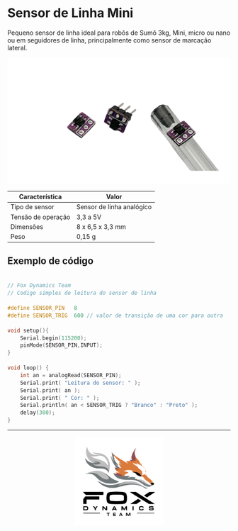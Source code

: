 # Sensor de Linha Mini  

Pequeno sensor de linha ideal para robôs de Sumô 3kg, Mini, micro ou nano ou em seguidores de linha, principalmente como sensor de marcação lateral.

![Alt text](imagens/sensor_linha.png)

| Característica         | Valor                 |
|------------------------|-----------------------|
| Tipo de sensor         | Sensor de linha analógico  |
| Tensão de operação     | 3,3 a 5V      |
| Dimensões                | 8 x 6,5 x 3,3 mm    |
| Peso        | 0,15 g  |

## Exemplo de código

```c++

// Fox Dynamics Team
// Codigo simples de leitura do sensor de linha

#define SENSOR_PIN   8
#define SENSOR_TRIG  600 // valor de transição de uma cor para outra

void setup(){
    Serial.begin(115200);
    pinMode(SENSOR_PIN,INPUT);
}

void loop() {
    int an = analogRead(SENSOR_PIN);
    Serial.print( "Leitura do sensor: " );
    Serial.print( an );
    Serial.print( " Cor: " );
    Serial.println( an < SENSOR_TRIG ? "Branco" : "Preto" );
    delay(300);
}
```

---

<p align="center">
  <img src="../LogoFox.png" alt="Logo da Empresa" width="200px">
</p>

<!--- [Alt text](LogoFox.png) -->